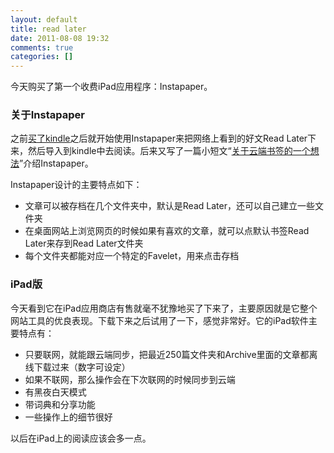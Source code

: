 ```yaml
---
layout: default
title: read later
date: 2011-08-08 19:32
comments: true
categories: []
---
```

今天购买了第一个收费iPad应用程序：Instapaper。
<h3>关于Instapaper</h3>
之前<a href="http://yuguo.us/weblog/read-with-kindle3/">买了kindle</a>之后就开始使用Instapaper来把网络上看到的好文Read Later下来，然后导入到kindle中去阅读。后来又写了一篇小短文“<a href="http://yuguo.us/weblog/one-idea-about-cloud-bookmark/">关于云端书签的一个想法</a>”介绍Instapaper。

Instapaper设计的主要特点如下：
<ul>
	<li>文章可以被存档在几个文件夹中，默认是Read Later，还可以自己建立一些文件夹</li>
	<li>在桌面网站上浏览网页的时候如果有喜欢的文章，就可以点默认书签Read Later来存到Read Later文件夹</li>
	<li>每个文件夹都能对应一个特定的Favelet，用来点击存档</li>
</ul>
<h3>iPad版</h3>
今天看到它在iPad应用商店有售就毫不犹豫地买了下来了，主要原因就是它整个网站工具的优良表现。下载下来之后试用了一下，感觉非常好。它的iPad软件主要特点有：
<ul>
	<li>只要联网，就能跟云端同步，把最近250篇文件夹和Archive里面的文章都离线下载过来（数字可设定）</li>
	<li>如果不联网，那么操作会在下次联网的时候同步到云端</li>
	<li>有黑夜白天模式</li>
	<li>带词典和分享功能</li>
	<li>一些操作上的细节很好</li>
</ul>
以后在iPad上的阅读应该会多一点。
